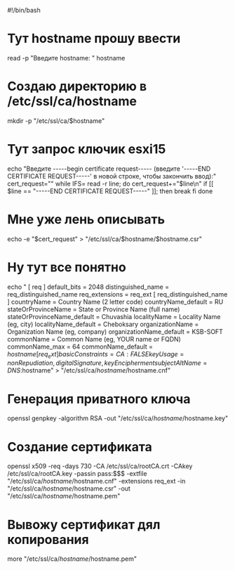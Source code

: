 #!/bin/bash

# Тут hostname прошу ввести
read -p "Введите hostname: " hostname

# Создаю директорию в /etc/ssl/ca/hostname
mkdir -p "/etc/ssl/ca/$hostname"

# Тут запрос ключик esxi15
echo "Введите -----begin certificate request----- (введите '-----END CERTIFICATE REQUEST-----' в новой строке, чтобы закончить ввод):"
cert_request=""
while IFS= read -r line; do
    cert_request+="$line\n"
    if [[ $line == "-----END CERTIFICATE REQUEST-----" ]]; then
        break
    fi
done

# Мне уже лень описывать
echo -e "$cert_request" > "/etc/ssl/ca/$hostname/$hostname.csr"

# Ну тут все понятно
echo "
[ req ]
default_bits = 2048
distinguished_name = req_distinguished_name
req_extensions = req_ext
[ req_distinguished_name ]
countryName = Country Name (2 letter code)
countryName_default = RU
stateOrProvinceName = State or Province Name (full name)
stateOrProvinceName_default = Chuvashia
localityName = Locality Name (eg, city)
localityName_default = Cheboksary
organizationName = Organization Name (eg, company)
organizationName_default = KSB-SOFT
commonName = Common Name (eg, YOUR name or FQDN)
commonName_max = 64
commonName_default = $hostname
[ req_ext ]
basicConstraints = CA:FALSE
keyUsage = nonRepudiation, digitalSignature, keyEncipherment
subjectAltName = DNS:$hostname" > "/etc/ssl/ca/$hostname/$hostname.cnf"

# Генерация приватного ключа
openssl genpkey -algorithm RSA -out "/etc/ssl/ca/$hostname/$hostname.key"

# Создание сертификата
openssl x509 -req -days 730 -CA /etc/ssl/ca/rootCA.crt -CAkey /etc/ssl/ca/rootCA.key -passin pass:$$$ -extfile "/etc/ssl/ca/$hostname/$hostname.cnf" -extensions req_ext -in "/etc/ssl/ca/$hostname/$hostname.csr" -out "/etc/ssl/ca/$hostname/$hostname.pem"

# Вывожу сертификат дял копирования
more "/etc/ssl/ca/$hostname/$hostname.pem"